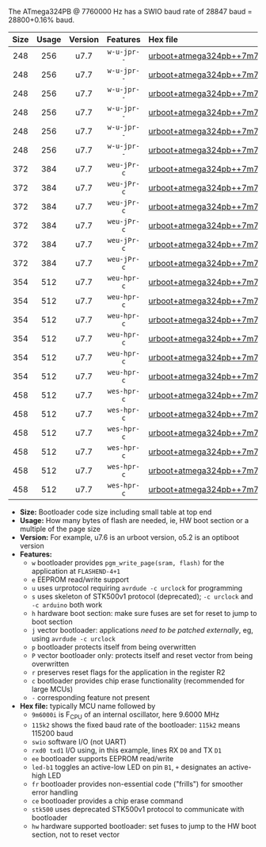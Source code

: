The ATmega324PB @ 7760000 Hz has a SWIO baud rate of 28847 baud = 28800+0.16% baud.

|Size|Usage|Version|Features|Hex file|
|:-:|:-:|:-:|:-:|:--|
|248|256|u7.7|`w-u-jpr--`|[urboot+atmega324pb++7m7600i+++28k8_swio_rxd0_txd1_led+b0.hex](https://raw.githubusercontent.com/stefanrueger/urboot.hex/main/cores/mightycore/atmega324pb/internal_oscillator/fint++7m7600_Hz/br+++28k8_bps/urboot+atmega324pb++7m7600i+++28k8_swio_rxd0_txd1_led+b0.hex)|
|248|256|u7.7|`w-u-jpr--`|[urboot+atmega324pb++7m7600i+++28k8_swio_rxd0_txd1_led+b7.hex](https://raw.githubusercontent.com/stefanrueger/urboot.hex/main/cores/mightycore/atmega324pb/internal_oscillator/fint++7m7600_Hz/br+++28k8_bps/urboot+atmega324pb++7m7600i+++28k8_swio_rxd0_txd1_led+b7.hex)|
|248|256|u7.7|`w-u-jpr--`|[urboot+atmega324pb++7m7600i+++28k8_swio_rxd2_txd3_led+b0.hex](https://raw.githubusercontent.com/stefanrueger/urboot.hex/main/cores/mightycore/atmega324pb/internal_oscillator/fint++7m7600_Hz/br+++28k8_bps/urboot+atmega324pb++7m7600i+++28k8_swio_rxd2_txd3_led+b0.hex)|
|248|256|u7.7|`w-u-jpr--`|[urboot+atmega324pb++7m7600i+++28k8_swio_rxd2_txd3_led+b7.hex](https://raw.githubusercontent.com/stefanrueger/urboot.hex/main/cores/mightycore/atmega324pb/internal_oscillator/fint++7m7600_Hz/br+++28k8_bps/urboot+atmega324pb++7m7600i+++28k8_swio_rxd2_txd3_led+b7.hex)|
|248|256|u7.7|`w-u-jpr--`|[urboot+atmega324pb++7m7600i+++28k8_swio_rxe2_txe3_led+b0.hex](https://raw.githubusercontent.com/stefanrueger/urboot.hex/main/cores/mightycore/atmega324pb/internal_oscillator/fint++7m7600_Hz/br+++28k8_bps/urboot+atmega324pb++7m7600i+++28k8_swio_rxe2_txe3_led+b0.hex)|
|248|256|u7.7|`w-u-jpr--`|[urboot+atmega324pb++7m7600i+++28k8_swio_rxe2_txe3_led+b7.hex](https://raw.githubusercontent.com/stefanrueger/urboot.hex/main/cores/mightycore/atmega324pb/internal_oscillator/fint++7m7600_Hz/br+++28k8_bps/urboot+atmega324pb++7m7600i+++28k8_swio_rxe2_txe3_led+b7.hex)|
|372|384|u7.7|`weu-jPr-c`|[urboot+atmega324pb++7m7600i+++28k8_swio_rxd0_txd1_ee_led+b0_fr_ce.hex](https://raw.githubusercontent.com/stefanrueger/urboot.hex/main/cores/mightycore/atmega324pb/internal_oscillator/fint++7m7600_Hz/br+++28k8_bps/urboot+atmega324pb++7m7600i+++28k8_swio_rxd0_txd1_ee_led+b0_fr_ce.hex)|
|372|384|u7.7|`weu-jPr-c`|[urboot+atmega324pb++7m7600i+++28k8_swio_rxd0_txd1_ee_led+b7_fr_ce.hex](https://raw.githubusercontent.com/stefanrueger/urboot.hex/main/cores/mightycore/atmega324pb/internal_oscillator/fint++7m7600_Hz/br+++28k8_bps/urboot+atmega324pb++7m7600i+++28k8_swio_rxd0_txd1_ee_led+b7_fr_ce.hex)|
|372|384|u7.7|`weu-jPr-c`|[urboot+atmega324pb++7m7600i+++28k8_swio_rxd2_txd3_ee_led+b0_fr_ce.hex](https://raw.githubusercontent.com/stefanrueger/urboot.hex/main/cores/mightycore/atmega324pb/internal_oscillator/fint++7m7600_Hz/br+++28k8_bps/urboot+atmega324pb++7m7600i+++28k8_swio_rxd2_txd3_ee_led+b0_fr_ce.hex)|
|372|384|u7.7|`weu-jPr-c`|[urboot+atmega324pb++7m7600i+++28k8_swio_rxd2_txd3_ee_led+b7_fr_ce.hex](https://raw.githubusercontent.com/stefanrueger/urboot.hex/main/cores/mightycore/atmega324pb/internal_oscillator/fint++7m7600_Hz/br+++28k8_bps/urboot+atmega324pb++7m7600i+++28k8_swio_rxd2_txd3_ee_led+b7_fr_ce.hex)|
|372|384|u7.7|`weu-jPr-c`|[urboot+atmega324pb++7m7600i+++28k8_swio_rxe2_txe3_ee_led+b0_fr_ce.hex](https://raw.githubusercontent.com/stefanrueger/urboot.hex/main/cores/mightycore/atmega324pb/internal_oscillator/fint++7m7600_Hz/br+++28k8_bps/urboot+atmega324pb++7m7600i+++28k8_swio_rxe2_txe3_ee_led+b0_fr_ce.hex)|
|372|384|u7.7|`weu-jPr-c`|[urboot+atmega324pb++7m7600i+++28k8_swio_rxe2_txe3_ee_led+b7_fr_ce.hex](https://raw.githubusercontent.com/stefanrueger/urboot.hex/main/cores/mightycore/atmega324pb/internal_oscillator/fint++7m7600_Hz/br+++28k8_bps/urboot+atmega324pb++7m7600i+++28k8_swio_rxe2_txe3_ee_led+b7_fr_ce.hex)|
|354|512|u7.7|`weu-hpr-c`|[urboot+atmega324pb++7m7600i+++28k8_swio_rxd0_txd1_ee_led+b0_fr_ce_hw.hex](https://raw.githubusercontent.com/stefanrueger/urboot.hex/main/cores/mightycore/atmega324pb/internal_oscillator/fint++7m7600_Hz/br+++28k8_bps/urboot+atmega324pb++7m7600i+++28k8_swio_rxd0_txd1_ee_led+b0_fr_ce_hw.hex)|
|354|512|u7.7|`weu-hpr-c`|[urboot+atmega324pb++7m7600i+++28k8_swio_rxd0_txd1_ee_led+b7_fr_ce_hw.hex](https://raw.githubusercontent.com/stefanrueger/urboot.hex/main/cores/mightycore/atmega324pb/internal_oscillator/fint++7m7600_Hz/br+++28k8_bps/urboot+atmega324pb++7m7600i+++28k8_swio_rxd0_txd1_ee_led+b7_fr_ce_hw.hex)|
|354|512|u7.7|`weu-hpr-c`|[urboot+atmega324pb++7m7600i+++28k8_swio_rxd2_txd3_ee_led+b0_fr_ce_hw.hex](https://raw.githubusercontent.com/stefanrueger/urboot.hex/main/cores/mightycore/atmega324pb/internal_oscillator/fint++7m7600_Hz/br+++28k8_bps/urboot+atmega324pb++7m7600i+++28k8_swio_rxd2_txd3_ee_led+b0_fr_ce_hw.hex)|
|354|512|u7.7|`weu-hpr-c`|[urboot+atmega324pb++7m7600i+++28k8_swio_rxd2_txd3_ee_led+b7_fr_ce_hw.hex](https://raw.githubusercontent.com/stefanrueger/urboot.hex/main/cores/mightycore/atmega324pb/internal_oscillator/fint++7m7600_Hz/br+++28k8_bps/urboot+atmega324pb++7m7600i+++28k8_swio_rxd2_txd3_ee_led+b7_fr_ce_hw.hex)|
|354|512|u7.7|`weu-hpr-c`|[urboot+atmega324pb++7m7600i+++28k8_swio_rxe2_txe3_ee_led+b0_fr_ce_hw.hex](https://raw.githubusercontent.com/stefanrueger/urboot.hex/main/cores/mightycore/atmega324pb/internal_oscillator/fint++7m7600_Hz/br+++28k8_bps/urboot+atmega324pb++7m7600i+++28k8_swio_rxe2_txe3_ee_led+b0_fr_ce_hw.hex)|
|354|512|u7.7|`weu-hpr-c`|[urboot+atmega324pb++7m7600i+++28k8_swio_rxe2_txe3_ee_led+b7_fr_ce_hw.hex](https://raw.githubusercontent.com/stefanrueger/urboot.hex/main/cores/mightycore/atmega324pb/internal_oscillator/fint++7m7600_Hz/br+++28k8_bps/urboot+atmega324pb++7m7600i+++28k8_swio_rxe2_txe3_ee_led+b7_fr_ce_hw.hex)|
|458|512|u7.7|`wes-hpr-c`|[urboot+atmega324pb++7m7600i+++28k8_swio_rxd0_txd1_ee_led+b0_fr_ce_stk500_hw.hex](https://raw.githubusercontent.com/stefanrueger/urboot.hex/main/cores/mightycore/atmega324pb/internal_oscillator/fint++7m7600_Hz/br+++28k8_bps/urboot+atmega324pb++7m7600i+++28k8_swio_rxd0_txd1_ee_led+b0_fr_ce_stk500_hw.hex)|
|458|512|u7.7|`wes-hpr-c`|[urboot+atmega324pb++7m7600i+++28k8_swio_rxd0_txd1_ee_led+b7_fr_ce_stk500_hw.hex](https://raw.githubusercontent.com/stefanrueger/urboot.hex/main/cores/mightycore/atmega324pb/internal_oscillator/fint++7m7600_Hz/br+++28k8_bps/urboot+atmega324pb++7m7600i+++28k8_swio_rxd0_txd1_ee_led+b7_fr_ce_stk500_hw.hex)|
|458|512|u7.7|`wes-hpr-c`|[urboot+atmega324pb++7m7600i+++28k8_swio_rxd2_txd3_ee_led+b0_fr_ce_stk500_hw.hex](https://raw.githubusercontent.com/stefanrueger/urboot.hex/main/cores/mightycore/atmega324pb/internal_oscillator/fint++7m7600_Hz/br+++28k8_bps/urboot+atmega324pb++7m7600i+++28k8_swio_rxd2_txd3_ee_led+b0_fr_ce_stk500_hw.hex)|
|458|512|u7.7|`wes-hpr-c`|[urboot+atmega324pb++7m7600i+++28k8_swio_rxd2_txd3_ee_led+b7_fr_ce_stk500_hw.hex](https://raw.githubusercontent.com/stefanrueger/urboot.hex/main/cores/mightycore/atmega324pb/internal_oscillator/fint++7m7600_Hz/br+++28k8_bps/urboot+atmega324pb++7m7600i+++28k8_swio_rxd2_txd3_ee_led+b7_fr_ce_stk500_hw.hex)|
|458|512|u7.7|`wes-hpr-c`|[urboot+atmega324pb++7m7600i+++28k8_swio_rxe2_txe3_ee_led+b0_fr_ce_stk500_hw.hex](https://raw.githubusercontent.com/stefanrueger/urboot.hex/main/cores/mightycore/atmega324pb/internal_oscillator/fint++7m7600_Hz/br+++28k8_bps/urboot+atmega324pb++7m7600i+++28k8_swio_rxe2_txe3_ee_led+b0_fr_ce_stk500_hw.hex)|
|458|512|u7.7|`wes-hpr-c`|[urboot+atmega324pb++7m7600i+++28k8_swio_rxe2_txe3_ee_led+b7_fr_ce_stk500_hw.hex](https://raw.githubusercontent.com/stefanrueger/urboot.hex/main/cores/mightycore/atmega324pb/internal_oscillator/fint++7m7600_Hz/br+++28k8_bps/urboot+atmega324pb++7m7600i+++28k8_swio_rxe2_txe3_ee_led+b7_fr_ce_stk500_hw.hex)|

- **Size:** Bootloader code size including small table at top end
- **Usage:** How many bytes of flash are needed, ie, HW boot section or a multiple of the page size
- **Version:** For example, u7.6 is an urboot version, o5.2 is an optiboot version
- **Features:**
  + `w` bootloader provides `pgm_write_page(sram, flash)` for the application at `FLASHEND-4+1`
  + `e` EEPROM read/write support
  + `u` uses urprotocol requiring `avrdude -c urclock` for programming
  + `s` uses skeleton of STK500v1 protocol (deprecated); `-c urclock` and `-c arduino` both work
  + `h` hardware boot section: make sure fuses are set for reset to jump to boot section
  + `j` vector bootloader: applications *need to be patched externally*, eg, using `avrdude -c urclock`
  + `p` bootloader protects itself from being overwritten
  + `P` vector bootloader only: protects itself and reset vector from being overwritten
  + `r` preserves reset flags for the application in the register R2
  + `c` bootloader provides chip erase functionality (recommended for large MCUs)
  + `-` corresponding feature not present
- **Hex file:** typically MCU name followed by
  + `9m6000i` is F<sub>CPU</sub> of an internal oscillator, here 9.6000 MHz
  + `115k2` shows the fixed baud rate of the bootloader: `115k2` means 115200 baud
  + `swio` software I/O (not UART)
  + `rxd0 txd1` I/O using, in this example, lines RX `D0` and TX `D1`
  + `ee` bootloader supports EEPROM read/write
  + `led-b1` toggles an active-low LED on pin `B1`, `+` designates an active-high LED
  + `fr` bootloader provides non-essential code ("frills") for smoother error handling
  + `ce` bootloader provides a chip erase command
  + `stk500` uses deprecated STK500v1 protocol to communicate with bootloader
  + `hw` hardware supported bootloader: set fuses to jump to the HW boot section, not to reset vector
